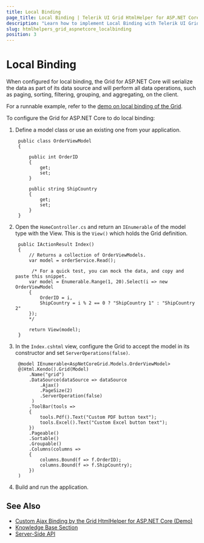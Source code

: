 ```yaml
---
title: Local Binding
page_title: Local Binding | Telerik UI Grid HtmlHelper for ASP.NET Core
description: "Learn how to implement Local Binding with Telerik UI Grid HtmlHelper for ASP.NET Core (MVC 6 or ASP.NET Core MVC)."
slug: htmlhelpers_grid_aspnetcore_localbinding
position: 3
---
```


# Local Binding

When configured for local binding, the Grid for ASP.NET Core will serialize the data as part of its data source and will perform all data operations, such as paging, sorting, filtering, grouping, and aggregating, on the client.

For a runnable example, refer to the [demo on local binding of the Grid](https://demos.telerik.com/aspnet-core/grid/local-data-binding).  

To configure the Grid for ASP.NET Core to do local binding:

1. Define a model class or use an existing one from your application.

        public class OrderViewModel
        {

            public int OrderID
            {
                get;
                set;
            }

            public string ShipCountry
            {
                get;
                set;
            }
        }

1. Open the `HomeController.cs` and return an `IEnumerable` of the model type with the View. This is the `View()` which holds the Grid definition.

        public IActionResult Index()
        {
            // Returns a collection of OrderViewModels.
            var model = orderService.Read();

             /* For a quick test, you can mock the data, and copy and paste this snippet.
            var model = Enumerable.Range(1, 20).Select(i => new OrderViewModel
            {
                OrderID = i,
                ShipCountry = i % 2 == 0 ? "ShipCountry 1" : "ShipCountry 2"
            });
            */

            return View(model);
        }

1. In the `Index.cshtml` view, configure the Grid to accept the model in its constructor and set `ServerOperations(false)`.

        @model IEnumerable<AspNetCoreGrid.Models.OrderViewModel>
        @(Html.Kendo().Grid(Model)
            .Name("grid")
            .DataSource(dataSource => dataSource
                .Ajax()
                .PageSize(2)
                .ServerOperation(false)
             )
            .ToolBar(tools =>
            {
                tools.Pdf().Text("Custom PDF button text");
                tools.Excel().Text("Custom Excel button text");
            })
            .Pageable()
            .Sortable()
            .Groupable()
            .Columns(columns =>
            {
                columns.Bound(f => f.OrderID);
                columns.Bound(f => f.ShipCountry);
            })
        )

1. Build and run the application.

## See Also

* [Custom Ajax Binding by the Grid HtmlHelper for ASP.NET Core (Demo)](https://demos.telerik.com/aspnet-core/grid/customajaxbinding)
* [Knowledge Base Section](/knowledge-base)
* [Server-Side API](/api/grid)
